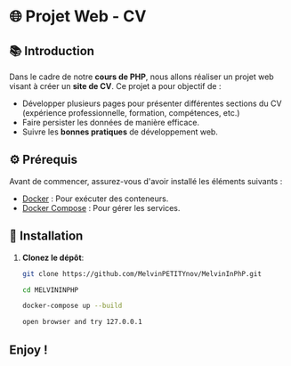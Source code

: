 # 🌐 Projet Web - CV

## 📚 Introduction

Dans le cadre de notre **cours de PHP**, nous allons réaliser un projet web visant à créer un **site de CV**. Ce projet a pour objectif de :

- Développer plusieurs pages pour présenter différentes sections du CV (expérience professionnelle, formation, compétences, etc.)
- Faire persister les données de manière efficace.
- Suivre les **bonnes pratiques** de développement web.

## ⚙️ Prérequis

Avant de commencer, assurez-vous d'avoir installé les éléments suivants :

- [Docker](https://www.docker.com/get-started) : Pour exécuter des conteneurs.
- [Docker Compose](https://docs.docker.com/compose/) : Pour gérer les services.

## 🚀 Installation

1. **Clonez le dépôt**:

   ```bash
   git clone https://github.com/MelvinPETITYnov/MelvinInPhP.git

   cd MELVININPHP

   docker-compose up --build

   open browser and try 127.0.0.1 

##  Enjoy ! 
